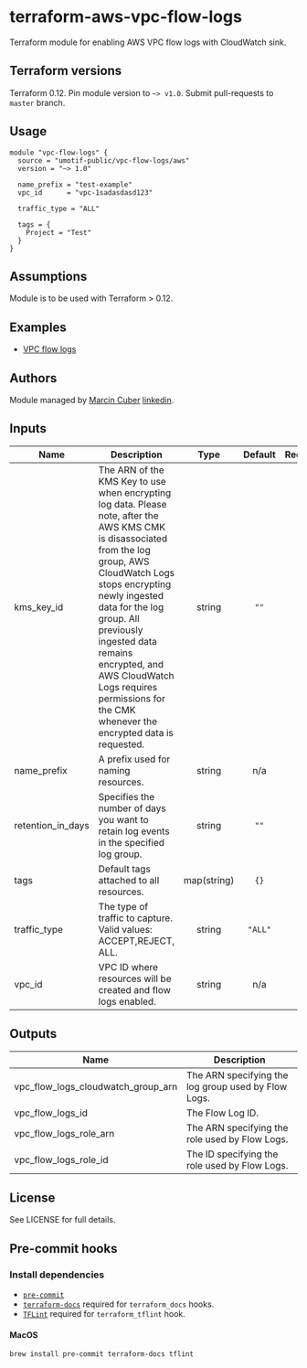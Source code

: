 # terraform-aws-vpc-flow-logs

Terraform module for enabling AWS VPC flow logs with CloudWatch sink.

## Terraform versions

Terraform 0.12. Pin module version to `~> v1.0`. Submit pull-requests to `master` branch.

## Usage

```hcl
module "vpc-flow-logs" {
  source = "umotif-public/vpc-flow-logs/aws"
  version = "~> 1.0"

  name_prefix = "test-example"
  vpc_id      = "vpc-1sadasdasd123"

  traffic_type = "ALL"

  tags = {
    Project = "Test"
  }
}
```

## Assumptions

Module is to be used with Terraform > 0.12.

## Examples

* [VPC flow logs](https://github.com/umotif-public/terraform-aws-vpc-flow-logs/tree/master/examples/core)

## Authors

Module managed by [Marcin Cuber](https://github.com/marcincuber) [linkedin](https://www.linkedin.com/in/marcincuber/).

<!-- BEGINNING OF PRE-COMMIT-TERRAFORM DOCS HOOK -->
## Inputs

| Name | Description | Type | Default | Required |
|------|-------------|:----:|:-----:|:-----:|
| kms\_key\_id | The ARN of the KMS Key to use when encrypting log data. Please note, after the AWS KMS CMK is disassociated from the log group, AWS CloudWatch Logs stops encrypting newly ingested data for the log group. All previously ingested data remains encrypted, and AWS CloudWatch Logs requires permissions for the CMK whenever the encrypted data is requested. | string | `""` | no |
| name\_prefix | A prefix used for naming resources. | string | n/a | yes |
| retention\_in\_days | Specifies the number of days you want to retain log events in the specified log group. | string | `""` | no |
| tags | Default tags attached to all resources. | map(string) | `{}` | no |
| traffic\_type | The type of traffic to capture. Valid values: ACCEPT,REJECT, ALL. | string | `"ALL"` | no |
| vpc\_id | VPC ID where resources will be created and flow logs enabled. | string | n/a | yes |

## Outputs

| Name | Description |
|------|-------------|
| vpc\_flow\_logs\_cloudwatch\_group\_arn | The ARN specifying the log group used by Flow Logs. |
| vpc\_flow\_logs\_id | The Flow Log ID. |
| vpc\_flow\_logs\_role\_arn | The ARN specifying the role used by Flow Logs. |
| vpc\_flow\_logs\_role\_id | The ID specifying the role used by Flow Logs. |

<!-- END OF PRE-COMMIT-TERRAFORM DOCS HOOK -->

## License

See LICENSE for full details.

## Pre-commit hooks

### Install dependencies

* [`pre-commit`](https://pre-commit.com/#install)
* [`terraform-docs`](https://github.com/segmentio/terraform-docs) required for `terraform_docs` hooks.
* [`TFLint`](https://github.com/terraform-linters/tflint) required for `terraform_tflint` hook.

#### MacOS

```bash
brew install pre-commit terraform-docs tflint
```
